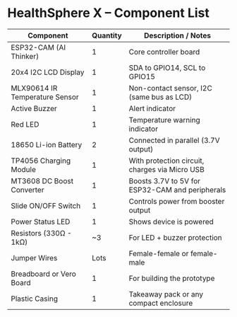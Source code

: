 # HealthSphere X – Component List

| Component                     | Quantity | Description / Notes                                      |
|------------------------------|----------|-----------------------------------------------------------|
| ESP32-CAM (AI Thinker)       | 1        | Core controller board                                     |
| 20x4 I2C LCD Display          | 1        | SDA to GPIO14, SCL to GPIO15                              |
| MLX90614 IR Temperature Sensor | 1      | Non-contact sensor, I2C (same bus as LCD)                 |
| Active Buzzer                | 1        | Alert indicator                                           |
| Red LED                      | 1        | Temperature warning indicator                             |
| 18650 Li-ion Battery         | 2        | Connected in parallel (3.7V output)                       |
| TP4056 Charging Module       | 1        | With protection circuit, charges via Micro USB           |
| MT3608 DC Boost Converter    | 1        | Boosts 3.7V to 5V for ESP32-CAM and peripherals           |
| Slide ON/OFF Switch          | 1        | Controls power from booster output                        |
| Power Status LED             | 1        | Shows device is powered                                   |
| Resistors (330Ω - 1kΩ)       | ~3       | For LED + buzzer protection                               |
| Jumper Wires                 | Lots     | Female-female or female-male                              |
| Breadboard or Vero Board     | 1        | For building the prototype                                |
| Plastic Casing               | 1        | Takeaway pack or any compact enclosure                    |
